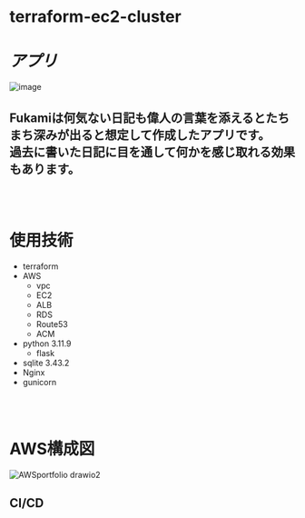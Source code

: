 # terraform-ec2-cluster

           
# _アプリ_
![image](https://github.com/user-attachments/assets/ee9c1df0-1d79-4704-950f-3fe89b107b9e)
## Fukamiは何気ない日記も偉人の言葉を添えるとたちまち深みが出ると想定して作成したアプリです。<br>過去に書いた日記に目を通して何かを感じ取れる効果もあります。
<br>
<br>

# 使用技術　　
- terraform
- AWS
   - vpc
   - EC2
   - ALB
   - RDS
   - Route53
   - ACM
- python 3.11.9
  - flask
- sqlite 3.43.2
- Nginx
- gunicorn
<br>
<br>

# AWS構成図
![AWSportfolio drawio2](https://github.com/user-attachments/assets/74a8383e-9bf2-4787-9965-b38469a8e183)
## CI/CD

